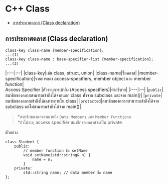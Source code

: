 # C++ Class
* [การประกาศคลาส (Class declaration)](#S-class-structure)
## <a name="S-class-structure"></a>การประกาศคลาส (Class declaration)
```
class-key class-name {member-specification};                        ...(1)
class-key class-name : base-specifier-list {member-specification};  ...(2)
```
|:---|:--|
|class-key|เช่น class, struct, union|
|class-name|ชื่อคลาส|
|member-specification}|รายการของ access-specifiers, member object และ member function|<br>
Access Specifier
|ตัวระบุการเข้าถึง (Access specifiers)|คำอธิบาย|
|:---|:--|
|`public`|สมาชิกของคลาสสามารถเข้าถึงได้จากนอก class ทั้งจาก subclass และจาก main()|
|`private`|สมาชิกของคลาสเข้าถึงได้เฉพาะภายใน class|
|`protected`|สมาชิกของคลาสสามารถเข้าถึงได้จาก subclass แต่ไม่สามารถเข้าถึงได้จาก main()|

>\*สมาชิกของคลาสหมายถึง `Data Members` และ `Member Functions`<br>
>\*ถ้าไม่ระบุ access specifier สมาชิกของคลาสจะเป็น private

ตัวอย่าง
```
class Student {
    public:
        // member function ชื่อ setName
        void setName(std::string& n) {
            name = n;
        }
    private:
        std::string name; // data member ชื่อ name
};
```

